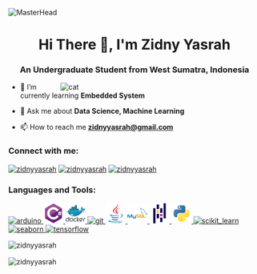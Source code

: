 ![MasterHead](https://media.licdn.com/dms/image/D5616AQEJS-8CO-p9MA/profile-displaybackgroundimage-shrink_350_1400/0/1694857777721?e=1708560000&v=beta&t=eld7d9XzHTafKvQoHP0MdzlulElg3TXgD9gzDHZ6qtw)
<h1 align="center">Hi There 👋, I'm Zidny Yasrah</h1>
<h3 align="center">An Undergraduate Student from West Sumatra, Indonesia</h3>
<img align="right" alt="cat" width="400" src="https://media.tenor.com/_HwQHDixHnMAAAAC/kitten-cat.gif">


- 🌱 I’m currently learning **Embedded System**

- 💬 Ask me about **Data Science, Machine Learning**

- 📫 How to reach me **zidnyyasrah@gmail.com**

<h3 align="left">Connect with me:</h3>
<p align="left">
<a href="https://linkedin.com/in/zidnyyasrah" target="blank"><img align="center" src="https://raw.githubusercontent.com/rahuldkjain/github-profile-readme-generator/master/src/images/icons/Social/linked-in-alt.svg" alt="zidnyyasrah" height="30" width="40" /></a>
<a href="https://kaggle.com/zidnyyasrah" target="blank"><img align="center" src="https://raw.githubusercontent.com/rahuldkjain/github-profile-readme-generator/master/src/images/icons/Social/kaggle.svg" alt="zidnyyasrah" height="30" width="40" /></a>
<a href="https://instagram.com/zidnyyasrah" target="blank"><img align="center" src="https://raw.githubusercontent.com/rahuldkjain/github-profile-readme-generator/master/src/images/icons/Social/instagram.svg" alt="zidnyyasrah" height="30" width="40" /></a>
</p>

<h3 align="left">Languages and Tools:</h3>
<p align="left"> <a href="https://www.arduino.cc/" target="_blank" rel="noreferrer"> <img src="https://cdn.worldvectorlogo.com/logos/arduino-1.svg" alt="arduino" width="40" height="40"/> </a> <a href="https://www.w3schools.com/cs/" target="_blank" rel="noreferrer"> <img src="https://raw.githubusercontent.com/devicons/devicon/master/icons/csharp/csharp-original.svg" alt="csharp" width="40" height="40"/> </a> <a href="https://www.docker.com/" target="_blank" rel="noreferrer"> <img src="https://raw.githubusercontent.com/devicons/devicon/master/icons/docker/docker-original-wordmark.svg" alt="docker" width="40" height="40"/> </a> <a href="https://git-scm.com/" target="_blank" rel="noreferrer"> <img src="https://www.vectorlogo.zone/logos/git-scm/git-scm-icon.svg" alt="git" width="40" height="40"/> </a> <a href="https://www.java.com" target="_blank" rel="noreferrer"> <img src="https://raw.githubusercontent.com/devicons/devicon/master/icons/java/java-original.svg" alt="java" width="40" height="40"/> </a> <a href="https://www.mysql.com/" target="_blank" rel="noreferrer"> <img src="https://raw.githubusercontent.com/devicons/devicon/master/icons/mysql/mysql-original-wordmark.svg" alt="mysql" width="40" height="40"/> </a> <a href="https://pandas.pydata.org/" target="_blank" rel="noreferrer"> <img src="https://raw.githubusercontent.com/devicons/devicon/2ae2a900d2f041da66e950e4d48052658d850630/icons/pandas/pandas-original.svg" alt="pandas" width="40" height="40"/> </a> <a href="https://www.python.org" target="_blank" rel="noreferrer"> <img src="https://raw.githubusercontent.com/devicons/devicon/master/icons/python/python-original.svg" alt="python" width="40" height="40"/> </a> <a href="https://scikit-learn.org/" target="_blank" rel="noreferrer"> <img src="https://upload.wikimedia.org/wikipedia/commons/0/05/Scikit_learn_logo_small.svg" alt="scikit_learn" width="40" height="40"/> </a> <a href="https://seaborn.pydata.org/" target="_blank" rel="noreferrer"> <img src="https://seaborn.pydata.org/_images/logo-mark-lightbg.svg" alt="seaborn" width="40" height="40"/> </a> <a href="https://www.tensorflow.org" target="_blank" rel="noreferrer"> <img src="https://www.vectorlogo.zone/logos/tensorflow/tensorflow-icon.svg" alt="tensorflow" width="40" height="40"/> </a> </p>

<p><img align="center" src="https://github-readme-stats.vercel.app/api/top-langs?username=zidnyyasrah&show_icons=true&locale=en&layout=compact" alt="zidnyyasrah" /></p>

<p><img align="center" src="https://github-readme-streak-stats.herokuapp.com/?user=zidnyyasrah&" alt="zidnyyasrah" /></p>
